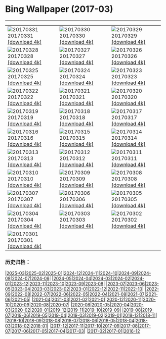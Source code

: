 # Bing Wallpaper (2017-03)
**************

<table><tr><td><img src="https://www.bing.com/az/hprichbg/rb/EarthArt_EN-US7715783871_1920x1080.jpg" alt="20170331"> 20170331 <a href="https://www.bing.com/az/hprichbg/rb/EarthArt_EN-US7715783871_UHD.jpg">[download 4k]</a></td><td><img src="https://www.bing.com/az/hprichbg/rb/CMLSCNP_EN-US11697025373_1920x1080.jpg" alt="20170330"> 20170330 <a href="https://www.bing.com/az/hprichbg/rb/CMLSCNP_EN-US11697025373_UHD.jpg">[download 4k]</a></td><td><img src="https://www.bing.com/az/hprichbg/rb/BellasArtes_EN-US10189612756_1920x1080.jpg" alt="20170329"> 20170329 <a href="https://www.bing.com/az/hprichbg/rb/BellasArtes_EN-US10189612756_UHD.jpg">[download 4k]</a></td></tr><tr><td><img src="https://www.bing.com/az/hprichbg/rb/CommonRosefinch_EN-US10986839201_1920x1080.jpg" alt="20170328"> 20170328 <a href="https://www.bing.com/az/hprichbg/rb/CommonRosefinch_EN-US10986839201_UHD.jpg">[download 4k]</a></td><td><img src="https://www.bing.com/az/hprichbg/rb/Dongdaemun_EN-US10736487148_1920x1080.jpg" alt="20170327"> 20170327 <a href="https://www.bing.com/az/hprichbg/rb/Dongdaemun_EN-US10736487148_UHD.jpg">[download 4k]</a></td><td><img src="https://www.bing.com/az/hprichbg/rb/WildfireSapling_EN-US9682708303_1920x1080.jpg" alt="20170326"> 20170326 <a href="https://www.bing.com/az/hprichbg/rb/WildfireSapling_EN-US9682708303_UHD.jpg">[download 4k]</a></td></tr><tr><td><img src="https://www.bing.com/az/hprichbg/rb/SpainSpring_EN-US10177869898_1920x1080.jpg" alt="20170325"> 20170325 <a href="https://www.bing.com/az/hprichbg/rb/SpainSpring_EN-US10177869898_UHD.jpg">[download 4k]</a></td><td><img src="https://www.bing.com/az/hprichbg/rb/GrebesChick_EN-US11292928738_1920x1080.jpg" alt="20170324"> 20170324 <a href="https://www.bing.com/az/hprichbg/rb/GrebesChick_EN-US11292928738_UHD.jpg">[download 4k]</a></td><td><img src="https://www.bing.com/az/hprichbg/rb/LamarStorm_EN-US8537269096_1920x1080.jpg" alt="20170323"> 20170323 <a href="https://www.bing.com/az/hprichbg/rb/LamarStorm_EN-US8537269096_UHD.jpg">[download 4k]</a></td></tr><tr><td><img src="https://www.bing.com/az/hprichbg/rb/GuizhouWaterfall_EN-US10955906714_1920x1080.jpg" alt="20170322"> 20170322 <a href="https://www.bing.com/az/hprichbg/rb/GuizhouWaterfall_EN-US10955906714_UHD.jpg">[download 4k]</a></td><td><img src="https://www.bing.com/az/hprichbg/rb/DrizzlyBear_EN-US9618337585_1920x1080.jpg" alt="20170321"> 20170321 <a href="https://www.bing.com/az/hprichbg/rb/DrizzlyBear_EN-US9618337585_UHD.jpg">[download 4k]</a></td><td><img src="https://www.bing.com/az/hprichbg/rb/RiverofLife_EN-US8454523790_1920x1080.jpg" alt="20170320"> 20170320 <a href="https://www.bing.com/az/hprichbg/rb/RiverofLife_EN-US8454523790_UHD.jpg">[download 4k]</a></td></tr><tr><td><img src="https://www.bing.com/az/hprichbg/rb/MatunuskaGlacier_EN-US13029296169_1920x1080.jpg" alt="20170319"> 20170319 <a href="https://www.bing.com/az/hprichbg/rb/MatunuskaGlacier_EN-US13029296169_UHD.jpg">[download 4k]</a></td><td><img src="https://www.bing.com/az/hprichbg/rb/WildDog_EN-US12966553142_1920x1080.jpg" alt="20170318"> 20170318 <a href="https://www.bing.com/az/hprichbg/rb/WildDog_EN-US12966553142_UHD.jpg">[download 4k]</a></td><td><img src="https://www.bing.com/az/hprichbg/rb/FiveFingersStrand_EN-US9666045254_1920x1080.jpg" alt="20170317"> 20170317 <a href="https://www.bing.com/az/hprichbg/rb/FiveFingersStrand_EN-US9666045254_UHD.jpg">[download 4k]</a></td></tr><tr><td><img src="https://www.bing.com/az/hprichbg/rb/MousaBroch_EN-US9911162653_1920x1080.jpg" alt="20170316"> 20170316 <a href="https://www.bing.com/az/hprichbg/rb/MousaBroch_EN-US9911162653_UHD.jpg">[download 4k]</a></td><td><img src="https://www.bing.com/az/hprichbg/rb/SutroBaths_EN-US10530101768_1920x1080.jpg" alt="20170315"> 20170315 <a href="https://www.bing.com/az/hprichbg/rb/SutroBaths_EN-US10530101768_UHD.jpg">[download 4k]</a></td><td><img src="https://www.bing.com/az/hprichbg/rb/EnhancedPinus_EN-US11105725905_1920x1080.jpg" alt="20170314"> 20170314 <a href="https://www.bing.com/az/hprichbg/rb/EnhancedPinus_EN-US11105725905_UHD.jpg">[download 4k]</a></td></tr><tr><td><img src="https://www.bing.com/az/hprichbg/rb/GermanyHoli_EN-US11044211710_1920x1080.jpg" alt="20170313"> 20170313 <a href="https://www.bing.com/az/hprichbg/rb/GermanyHoli_EN-US11044211710_UHD.jpg">[download 4k]</a></td><td><img src="https://www.bing.com/az/hprichbg/rb/PlungeDiving_EN-US11597460772_1920x1080.jpg" alt="20170312"> 20170312 <a href="https://www.bing.com/az/hprichbg/rb/PlungeDiving_EN-US11597460772_UHD.jpg">[download 4k]</a></td><td><img src="https://www.bing.com/az/hprichbg/rb/BlanchardSprings_EN-US10953949469_1920x1080.jpg" alt="20170311"> 20170311 <a href="https://www.bing.com/az/hprichbg/rb/BlanchardSprings_EN-US10953949469_UHD.jpg">[download 4k]</a></td></tr><tr><td><img src="https://www.bing.com/az/hprichbg/rb/Hveravellir_EN-US14086235576_1920x1080.jpg" alt="20170310"> 20170310 <a href="https://www.bing.com/az/hprichbg/rb/Hveravellir_EN-US14086235576_UHD.jpg">[download 4k]</a></td><td><img src="https://www.bing.com/az/hprichbg/rb/SvalbardSatellite_EN-US12667098775_1920x1080.jpg" alt="20170309"> 20170309 <a href="https://www.bing.com/az/hprichbg/rb/SvalbardSatellite_EN-US12667098775_UHD.jpg">[download 4k]</a></td><td><img src="https://www.bing.com/az/hprichbg/rb/WomanSuffrageProcession_EN-US8975749843_1920x1080.jpg" alt="20170308"> 20170308 <a href="https://www.bing.com/az/hprichbg/rb/WomanSuffrageProcession_EN-US8975749843_UHD.jpg">[download 4k]</a></td></tr><tr><td><img src="https://www.bing.com/az/hprichbg/rb/WatchtowerSky_EN-US8532519791_1920x1080.jpg" alt="20170307"> 20170307 <a href="https://www.bing.com/az/hprichbg/rb/WatchtowerSky_EN-US8532519791_UHD.jpg">[download 4k]</a></td><td><img src="https://www.bing.com/az/hprichbg/rb/SteepSheep_EN-US9970993623_1920x1080.jpg" alt="20170306"> 20170306 <a href="https://www.bing.com/az/hprichbg/rb/SteepSheep_EN-US9970993623_UHD.jpg">[download 4k]</a></td><td><img src="https://www.bing.com/az/hprichbg/rb/ButterflyWorld_EN-US12789617252_1920x1080.jpg" alt="20170305"> 20170305 <a href="https://www.bing.com/az/hprichbg/rb/ButterflyWorld_EN-US12789617252_UHD.jpg">[download 4k]</a></td></tr><tr><td><img src="https://www.bing.com/az/hprichbg/rb/Aoraki_EN-US8306633464_1920x1080.jpg" alt="20170304"> 20170304 <a href="https://www.bing.com/az/hprichbg/rb/Aoraki_EN-US8306633464_UHD.jpg">[download 4k]</a></td><td><img src="https://www.bing.com/az/hprichbg/rb/SpringbokHerd_EN-US11335457199_1920x1080.jpg" alt="20170303"> 20170303 <a href="https://www.bing.com/az/hprichbg/rb/SpringbokHerd_EN-US11335457199_UHD.jpg">[download 4k]</a></td><td><img src="https://www.bing.com/az/hprichbg/rb/Shiprock_EN-US11357211356_1920x1080.jpg" alt="20170302"> 20170302 <a href="https://www.bing.com/az/hprichbg/rb/Shiprock_EN-US11357211356_UHD.jpg">[download 4k]</a></td></tr><tr><td><img src="https://www.bing.com/az/hprichbg/rb/SommeBay_EN-US11634874194_1920x1080.jpg" alt="20170301"> 20170301 <a href="https://www.bing.com/az/hprichbg/rb/SommeBay_EN-US11634874194_UHD.jpg">[download 4k]</a></td><td></td><td></td></tr></table>

### 历史归档：

|[2025-03](/../2025-03/2025-03.md)|[2025-02](/../2025-02/2025-02.md)|[2025-01](/../2025-01/2025-01.md)|[2024-12](/../2024-12/2024-12.md)|[2024-11](/../2024-11/2024-11.md)|[2024-10](/../2024-10/2024-10.md)|[2024-09](/../2024-09/2024-09.md)|[2024-08](/../2024-08/2024-08.md)|[2024-07](/../2024-07/2024-07.md)|[2024-06](/../2024-06/2024-06.md)|
|[2024-05](/../2024-05/2024-05.md)|[2024-04](/../2024-04/2024-04.md)|[2024-03](/../2024-03/2024-03.md)|[2024-02](/../2024-02/2024-02.md)|[2024-01](/../2024-01/2024-01.md)|[2023-12](/../2023-12/2023-12.md)|[2023-11](/../2023-11/2023-11.md)|[2023-10](/../2023-10/2023-10.md)|[2023-09](/../2023-09/2023-09.md)|[2023-08](/../2023-08/2023-08.md)|
|[2023-07](/../2023-07/2023-07.md)|[2023-06](/../2023-06/2023-06.md)|[2023-05](/../2023-05/2023-05.md)|[2023-04](/../2023-04/2023-04.md)|[2023-03](/../2023-03/2023-03.md)|[2023-02](/../2023-02/2023-02.md)|[2023-01](/../2023-01/2023-01.md)|[2022-12](/../2022-12/2022-12.md)|[2022-11](/../2022-11/2022-11.md)|[2022-10](/../2022-10/2022-10.md)|
|[2022-09](/../2022-09/2022-09.md)|[2022-08](/../2022-08/2022-08.md)|[2022-07](/../2022-07/2022-07.md)|[2022-06](/../2022-06/2022-06.md)|[2022-05](/../2022-05/2022-05.md)|[2022-04](/../2022-04/2022-04.md)|[2021-08](/../2021-08/2021-08.md)|[2021-07](/../2021-07/2021-07.md)|[2021-06](/../2021-06/2021-06.md)|[2021-05](/../2021-05/2021-05.md)|
|[2021-04](/../2021-04/2021-04.md)|[2021-03](/../2021-03/2021-03.md)|[2021-02](/../2021-02/2021-02.md)|[2021-01](/../2021-01/2021-01.md)|[2020-12](/../2020-12/2020-12.md)|[2020-11](/../2020-11/2020-11.md)|[2020-10](/../2020-10/2020-10.md)|[2020-09](/../2020-09/2020-09.md)|[2020-08](/../2020-08/2020-08.md)|[2020-07](/../2020-07/2020-07.md)|
|[2020-06](/../2020-06/2020-06.md)|[2020-05](/../2020-05/2020-05.md)|[2020-04](/../2020-04/2020-04.md)|[2020-03](/../2020-03/2020-03.md)|[2020-02](/../2020-02/2020-02.md)|[2020-01](/../2020-01/2020-01.md)|[2019-12](/../2019-12/2019-12.md)|[2019-11](/../2019-11/2019-11.md)|[2019-10](/../2019-10/2019-10.md)|[2019-09](/../2019-09/2019-09.md)|
|[2019-08](/../2019-08/2019-08.md)|[2019-07](/../2019-07/2019-07.md)|[2019-06](/../2019-06/2019-06.md)|[2019-05](/../2019-05/2019-05.md)|[2019-04](/../2019-04/2019-04.md)|[2019-03](/../2019-03/2019-03.md)|[2019-02](/../2019-02/2019-02.md)|[2019-01](/../2019-01/2019-01.md)|[2018-12](/../2018-12/2018-12.md)|[2018-11](/../2018-11/2018-11.md)|
|[2018-10](/../2018-10/2018-10.md)|[2018-09](/../2018-09/2018-09.md)|[2018-08](/../2018-08/2018-08.md)|[2018-07](/../2018-07/2018-07.md)|[2018-06](/../2018-06/2018-06.md)|[2018-05](/../2018-05/2018-05.md)|[2018-04](/../2018-04/2018-04.md)|[2018-03](/../2018-03/2018-03.md)|[2018-02](/../2018-02/2018-02.md)|[2018-01](/../2018-01/2018-01.md)|
|[2017-12](/../2017-12/2017-12.md)|[2017-11](/../2017-11/2017-11.md)|[2017-10](/../2017-10/2017-10.md)|[2017-09](/../2017-09/2017-09.md)|[2017-08](/../2017-08/2017-08.md)|[2017-07](/../2017-07/2017-07.md)|[2017-06](/../2017-06/2017-06.md)|[2017-05](/../2017-05/2017-05.md)|[2017-04](/../2017-04/2017-04.md)|[2017-03](/2017-03.md)|
|[2017-02](/../2017-02/2017-02.md)|[2017-01](/../2017-01/2017-01.md)|[2016-12](/../2016-12/2016-12.md)